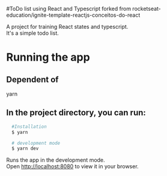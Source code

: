 #ToDo list using React and Typescript
forked from rocketseat-education/ignite-template-reactjs-conceitos-do-react

A project for training React states and typescript. \
It's a simple todo list.

# Running the app

## Dependent of 
yarn

## In the project directory, you can run:

```bash
  #Installation
  $ yarn

  # development mode
  $ yarn dev
```

Runs the app in the development mode.\
Open [http://localhost:8080](http://localhost:8080) to view it in your browser.
